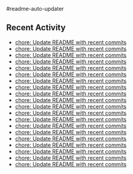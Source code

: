 #readme-auto-updater

## Recent Activity
<!-- LATEST_COMMITS:START -->
- [chore: Update README with recent commits](https://github.com/NEO1717/readme-auto-updater/commit/e76ed2c2038869ca1905c18bfc3a2eca5220334b)
- [chore: Update README with recent commits](https://github.com/NEO1717/readme-auto-updater/commit/0b8fcf5b695dc41815459ace779d9e7122a6222d)
- [chore: Update README with recent commits](https://github.com/NEO1717/readme-auto-updater/commit/9996b256698e26765fa9b378dfc4a7027f916377)
- [chore: Update README with recent commits](https://github.com/NEO1717/readme-auto-updater/commit/ff061a3fd38b443686a39f14f4e933d504aa1a26)
- [chore: Update README with recent commits](https://github.com/NEO1717/readme-auto-updater/commit/1ac96f29fc6b71eed8ae436728ae80a977a0465e)
- [chore: Update README with recent commits](https://github.com/NEO1717/readme-auto-updater/commit/aea568ccb7f3621022805e664293f71d35a60c8c)
- [chore: Update README with recent commits](https://github.com/NEO1717/readme-auto-updater/commit/3378f34fdd8d5ff49149a01486ee9c6a7b88ce66)
- [chore: Update README with recent commits](https://github.com/NEO1717/readme-auto-updater/commit/d437e830fd6fccb6cc062acb2c0a41e0f041ab24)
- [chore: Update README with recent commits](https://github.com/NEO1717/readme-auto-updater/commit/e93496f1975e418fcf95bd385acf76f9afa4a56f)
- [chore: Update README with recent commits](https://github.com/NEO1717/readme-auto-updater/commit/887b18582f95e1bc1bdf6883a8e8094b03befb59)
- [chore: Update README with recent commits](https://github.com/NEO1717/readme-auto-updater/commit/891eff32a69742cc487fce9d65ce738d2e915f02)
- [chore: Update README with recent commits](https://github.com/NEO1717/readme-auto-updater/commit/d8f4e2e5e4ae2f4644cfbdbb64101b75d80d413d)
- [chore: Update README with recent commits](https://github.com/NEO1717/readme-auto-updater/commit/dc45db815bcfcf2bba9fd6e87a0de0402432b50f)
- [chore: Update README with recent commits](https://github.com/NEO1717/readme-auto-updater/commit/70d94ed3e08b074244662cbe95c0f2ce29522424)
- [chore: Update README with recent commits](https://github.com/NEO1717/readme-auto-updater/commit/50e2f101f24615276b678c104780092e246fb32e)
- [chore: Update README with recent commits](https://github.com/NEO1717/readme-auto-updater/commit/7500b2ccae054cdbd4df50a2a2e0bc3d8c63bc19)
- [chore: Update README with recent commits](https://github.com/NEO1717/readme-auto-updater/commit/2322d8d9435352e5a67d769ff7be0bda68cfe870)
- [chore: Update README with recent commits](https://github.com/NEO1717/readme-auto-updater/commit/a5e5e19b8192523d7d997319efd1673a61914a80)
- [chore: Update README with recent commits](https://github.com/NEO1717/readme-auto-updater/commit/a49b57a15ca28c556ae3e6ad6fb607525f05df5d)
- [chore: Update README with recent commits](https://github.com/NEO1717/readme-auto-updater/commit/75420b1d5cf09dbd3423690fc548c8659f7577eb)
<!-- LATEST_COMMITS:END -->

